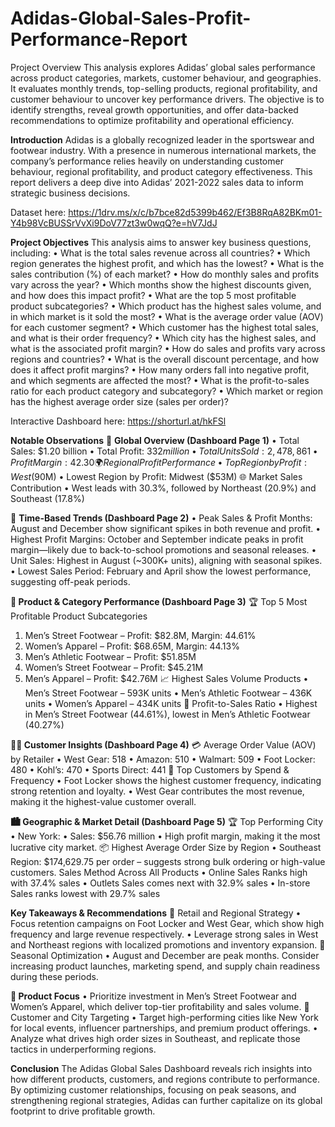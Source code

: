 # Adidas-Global-Sales-Profit-Performance-Report
Project Overview
This analysis explores Adidas’ global sales performance across product categories, markets, customer behaviour, and geographies. It evaluates monthly trends, top-selling products, regional profitability, and customer behaviour to uncover key performance drivers. The objective is to identify strengths, reveal growth opportunities, and offer data-backed recommendations to optimize profitability and operational efficiency.

**Introduction**
Adidas is a globally recognized leader in the sportswear and footwear industry. With a presence in numerous international markets, the company’s performance relies heavily on understanding customer behaviour, regional profitability, and product category effectiveness. This report delivers a deep dive into Adidas’ 2021-2022 sales data to inform strategic business decisions.

Dataset here: https://1drv.ms/x/c/b7bce82d5399b462/Ef3B8RqA82BKm01-Y4b98VcBUSSrVvXi9DoV77zt3w0wqQ?e=hV7JdJ

**Project Objectives**
This analysis aims to answer key business questions, including:
•	What is the total sales revenue across all countries? 
•	Which region generates the highest profit, and which has the lowest? 
•	What is the sales contribution (%) of each market? 
•	How do monthly sales and profits vary across the year? 
•	Which months show the highest discounts given, and how does this impact profit? 
•	What are the top 5 most profitable product subcategories? 
•	Which product has the highest sales volume, and in which market is it sold the most? 
•	What is the average order value (AOV) for each customer segment? 
•	Which customer has the highest total sales, and what is their order frequency? 
•	Which city has the highest sales, and what is the associated profit margin? 
•	How do sales and profits vary across regions and countries? 
•	What is the overall discount percentage, and how does it affect profit margins? 
•	How many orders fall into negative profit, and which segments are affected the most? 
•	What is the profit-to-sales ratio for each product category and subcategory? 
•	Which market or region has the highest average order size (sales per order)?


Interactive Dashboard here: https://shorturl.at/hkFSl

**Notable Observations**
📍 **Global Overview (Dashboard Page 1)**
•	Total Sales: $1.20 billion
•	Total Profit: $332 million
•	Total Units Sold: 2,478,861
•	Profit Margin: 42.30%
🌍 Regional Profit Performance
•	Top Region by Profit: West ($90M)
•	Lowest Region by Profit: Midwest ($53M)
🌐 Market Sales Contribution
•	West leads with 30.3%, followed by Northeast (20.9%) and Southeast (17.8%)

📅 **Time-Based Trends (Dashboard Page 2)**
•	Peak Sales & Profit Months: August and December show significant spikes in both revenue and profit.
•	Highest Profit Margins: October and September indicate peaks in profit margin—likely due to back-to-school promotions and seasonal releases.
•	Unit Sales: Highest in August (~300K+ units), aligning with seasonal spikes.
•	Lowest Sales Period: February and April show the lowest performance, suggesting off-peak periods.

**👟 Product & Category Performance (Dashboard Page 3)**
🏆 Top 5 Most Profitable Product Subcategories
1.	Men’s Street Footwear – Profit: $82.8M, Margin: 44.61%
2.	Women’s Apparel – Profit: $68.65M, Margin: 44.13%
3.	Men’s Athletic Footwear – Profit: $51.85M
4.	Women’s Street Footwear – Profit: $45.21M
5.	Men’s Apparel – Profit: $42.76M
📈 Highest Sales Volume Products
•	Men’s Street Footwear – 593K units
•	Men’s Athletic Footwear – 436K units
•	Women’s Apparel – 434K units
🚩 Profit-to-Sales Ratio
•	Highest in Men’s Street Footwear (44.61%), lowest in Men’s Athletic Footwear (40.27%)

**🧍‍♂️ Customer Insights (Dashboard Page 4)**
💳 Average Order Value (AOV) by Retailer
•	West Gear: 518
•	Amazon: 510
•	Walmart: 509
•	Foot Locker: 480
•	Kohl’s: 470
•	Sports Direct: 441
🔁 Top Customers by Spend & Frequency
•	Foot Locker shows the highest customer frequency, indicating strong retention and loyalty.
•	West Gear contributes the most revenue, making it the highest-value customer overall.

**🏙️ Geographic & Market Detail (Dashboard Page 5)**
🏆 Top Performing City
•	New York:
•	Sales: $56.76 million
•	High profit margin, making it the most lucrative city market.
📦 Highest Average Order Size by Region
•	Southeast Region: $174,629.75 per order – suggests strong bulk ordering or high-value customers.
Sales Method Across All Products
•	Online Sales Ranks high with 37.4% sales
•	Outlets Sales comes next with 32.9% sales
•	In-store Sales ranks lowest with 29.7% sales

**Key Takeaways & Recommendations**
🎯 Retail and Regional Strategy
•	Focus retention campaigns on Foot Locker and West Gear, which show high frequency and large revenue respectively.
•	Leverage strong sales in West and Northeast regions with localized promotions and inventory expansion.
📆 Seasonal Optimization
•	August and December are peak months. Consider increasing product launches, marketing spend, and supply chain readiness during these periods.

**👟 Product Focus**
•	Prioritize investment in Men’s Street Footwear and Women’s Apparel, which deliver top-tier profitability and sales volume.
📍 Customer and City Targeting
•	Target high-performing cities like New York for local events, influencer partnerships, and premium product offerings.
•	Analyze what drives high order sizes in Southeast, and replicate those tactics in underperforming regions.

**Conclusion**
The Adidas Global Sales Dashboard reveals rich insights into how different products, customers, and regions contribute to performance. By optimizing customer relationships, focusing on peak seasons, and strengthening regional strategies, Adidas can further capitalize on its global footprint to drive profitable growth.
